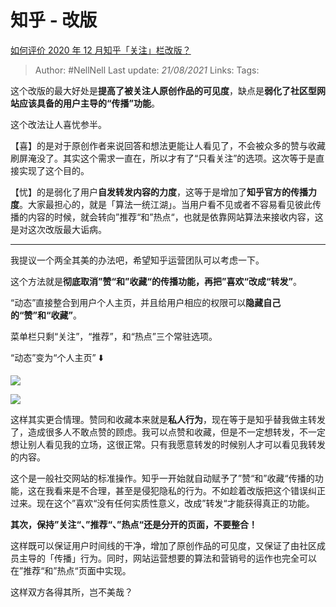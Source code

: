 # 知乎 - 改版
[如何评价 2020 年 12 月知乎「关注」栏改版？](https://www.zhihu.com/question/435293923/answer/1632498918)


> Author: #NellNell 
Last update: *21/08/2021* 
Links:
Tags: 

  

这个改版的最大好处是**提高了被关注人原创作品的可见度**，缺点是**弱化了社区型网站应该具备的用户主导的“传播”功能**。

这个改法让人喜忧参半。

【喜】的是对于原创作者来说回答和想法更能让人看见了，不会被众多的赞与收藏刷屏淹没了。其实这个需求一直在，所以才有了“只看关注”的选项。这次等于是直接实现了这个目的。

【忧】的是弱化了用户**自发转发内容的力度**，这等于是增加了**知乎官方的传播力度**。大家最担心的，就是「算法一统江湖」。当用户看不见或者不容易看见彼此传播的内容的时候，就会转向”推荐“和”热点“，也就是依靠网站算法来接收内容，这是对这次改版最大诟病。

---

我提议一个两全其美的办法吧，希望知乎运营团队可以考虑一下。

这个方法就是**彻底取消”赞“和”收藏“的传播功能，再把”喜欢“改成“转发”**。

“动态”直接整合到用户个人主页，并且给用户相应的权限可以**隐藏自己的“赞”和“收藏”**。

菜单栏只剩“关注”，“推荐”，和“热点”三个常驻选项。

“动态”变为“个人主页” ⬇️

![](https://pic2.zhimg.com/50/v2-521cc4fc804ecabc0d943d273f61bba5_720w.jpg?source=c8b7c179)

![](https://pic2.zhimg.com/80/v2-521cc4fc804ecabc0d943d273f61bba5_720w.jpg?source=c8b7c179)

这样其实更合情理。赞同和收藏本来就是**私人行为**，现在等于是知乎替我做主转发了，造成很多人不敢点赞的顾虑。我可以点赞和收藏，但是不一定想转发，不一定想让别人看见我的立场，这很正常。只有我愿意转发的时候别人才可以看见我转发的内容。

这个是一般社交网站的标准操作。知乎一开始就自动赋予了”赞“和”收藏“传播的功能，这在我看来是不合理，甚至是侵犯隐私的行为。不如趁着改版把这个错误纠正过来。现在这个”喜欢“没有任何实质性意义，改成”转发“才能获得真正的功能。

**其次，保持”关注“、”推荐“、”热点“还是分开的页面，不要整合！**

这样既可以保证用户时间线的干净，增加了原创作品的可见度，又保证了由社区成员主导的「传播」行为。同时，网站运营想要的算法和营销号的运作也完全可以在”推荐“和”热点“页面中实现。

这样双方各得其所，岂不美哉？